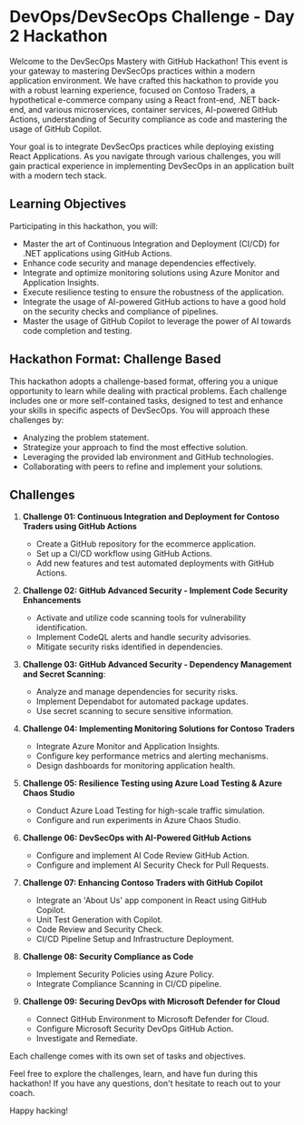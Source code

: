 # DevOps/DevSecOps Challenge - Day 2 Hackathon

Welcome to the DevSecOps Mastery with GitHub Hackathon! This event is your gateway to mastering DevSecOps practices within a modern application environment. We have crafted this hackathon to provide you with a robust learning experience, focused on Contoso Traders, a hypothetical e-commerce company using a React front-end, .NET back-end, and various microservices, container services, AI-powered GitHub Actions, understanding of Security compliance as code and mastering the usage of GitHub Copilot.

Your goal is to integrate DevSecOps practices while deploying existing React Applications. As you navigate through various challenges, you will gain practical experience in implementing DevSecOps in an application built with a modern tech stack.


## Learning Objectives

Participating in this hackathon, you will:

- Master the art of Continuous Integration and Deployment (CI/CD) for .NET applications using GitHub Actions.
- Enhance code security and manage dependencies effectively.
- Integrate and optimize monitoring solutions using Azure Monitor and Application Insights.
- Execute resilience testing to ensure the robustness of the application.
- Integrate the usage of AI-powered GitHub actions to have a good hold on the security checks and compliance of pipelines.
- Master the usage of GitHub Copilot to leverage the power of AI towards code completion and testing.

## Hackathon Format: Challenge Based
This hackathon adopts a challenge-based format, offering you a unique opportunity to learn while dealing with practical problems. Each challenge includes one or more self-contained tasks, designed to test and enhance your skills in specific aspects of DevSecOps. You will approach these challenges by:

- Analyzing the problem statement.
- Strategize your approach to find the most effective solution.
- Leveraging the provided lab environment and GitHub technologies.
- Collaborating with peers to refine and implement your solutions.

## Challenges

1. **Challenge 01: Continuous Integration and Deployment for Contoso Traders using GitHub Actions**
   - Create a GitHub repository for the ecommerce application.
   - Set up a CI/CD workflow using GitHub Actions.
   - Add new features and test automated deployments with GitHub Actions. 

2. **Challenge 02: GitHub Advanced Security - Implement Code Security Enhancements**
   - Activate and utilize code scanning tools for vulnerability identification.
   - Implement CodeQL alerts and handle security advisories.
   - Mitigate security risks identified in dependencies.
       
3. **Challenge 03: GitHub Advanced Security - Dependency Management and Secret Scanning**:
    - Analyze and manage dependencies for security risks.
    - Implement Dependabot for automated package updates.
    - Use secret scanning to secure sensitive information.

4. **Challenge 04: Implementing Monitoring Solutions for Contoso Traders**
   - Integrate Azure Monitor and Application Insights.
   - Configure key performance metrics and alerting mechanisms.
   - Design dashboards for monitoring application health.

5. **Challenge 05: Resilience Testing using Azure Load Testing & Azure Chaos Studio**
   - Conduct Azure Load Testing for high-scale traffic simulation.
   - Configure and run experiments in Azure Chaos Studio.

6. **Challenge 06: DevSecOps with AI-Powered GitHub Actions**
   - Configure and implement AI Code Review GitHub Action.
   - Configure and implement AI Security Check for Pull Requests.
  
7. **Challenge 07: Enhancing Contoso Traders with GitHub Copilot**
   - Integrate an 'About Us' app component in React using GitHub Copilot.
   - Unit Test Generation with Copilot.
   - Code Review and Security Check.
   - CI/CD Pipeline Setup and Infrastructure Deployment.
  
8. **Challenge 08: Security Compliance as Code**
   - Implement Security Policies using Azure Policy.
   - Integrate Compliance Scanning in CI/CD pipeline.
  
9. **Challenge 09: Securing DevOps with Microsoft Defender for Cloud**
   - Connect GitHub Environment to Microsoft Defender for Cloud.
   - Configure Microsoft Security DevOps GitHub Action.
   - Investigate and Remediate.

Each challenge comes with its own set of tasks and objectives.

Feel free to explore the challenges, learn, and have fun during this hackathon! If you have any questions, don't hesitate to reach out to your coach.

Happy hacking!

